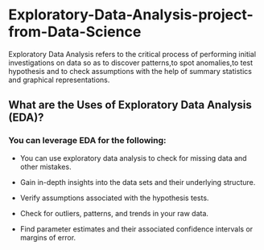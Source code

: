 # Exploratory-Data-Analysis-project-from-Data-Science

Exploratory Data Analysis refers to the critical process of performing initial investigations on data so as to discover patterns,to spot anomalies,to test hypothesis and to check assumptions with the help of summary statistics and graphical representations.

## What are the Uses of Exploratory Data Analysis (EDA)?

### You can leverage EDA for the following:

- You can use exploratory data analysis to check for missing data and other mistakes.

- Gain in-depth insights into the data sets and their underlying structure.

- Verify assumptions associated with the hypothesis tests.

- Check for outliers, patterns, and trends in your raw data.

- Find parameter estimates and their associated confidence intervals or margins of error.
